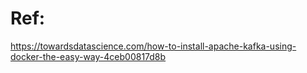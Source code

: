 
# Ref:
https://towardsdatascience.com/how-to-install-apache-kafka-using-docker-the-easy-way-4ceb00817d8b